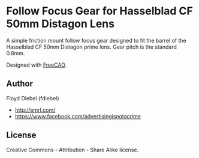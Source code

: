 Follow Focus Gear for Hasselblad CF 50mm Distagon Lens
=============

A simple friction mount follow focus gear designed to fit the barrel of the Hasselblad CF 50mm Distagon prime lens. Gear pitch is the standard 0.8mm.

Designed with [FreeCAD](http://www.freecadweb.org/).

Author
--------
Floyd Diebel (fdiebel)
* <http://emrl.com/>
* <https://www.facebook.com/advertisingisnotacrime> 

License
--------
Creative Commons - Attribution - Share Alike license.  
